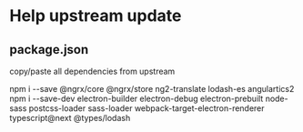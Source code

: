 # Help upstream update

## package.json
copy/paste all dependencies from upstream

npm i --save @ngrx/core @ngrx/store ng2-translate lodash-es angulartics2
npm i --save-dev electron-builder electron-debug electron-prebuilt node-sass postcss-loader sass-loader webpack-target-electron-renderer typescript@next @types/lodash
